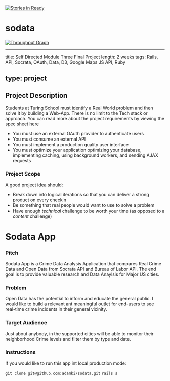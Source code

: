 [![Stories in Ready](https://badge.waffle.io/adamki/sodata.png?label=ready&title=Ready)](https://waffle.io/adamki/sodata)
# sodata

[![Throughput Graph](https://graphs.waffle.io/adamki/sodata/throughput.svg)](https://waffle.io/adamki/sodata/metrics)

---
title: Self Directed Module Three Final Project
length: 2 weeks
tags: Rails, API, Socrata, OAuth, Data, D3, Google Maps JS API, Ruby

type: project
---


## Project Description

Students at Turing School must identify a Real World problem and then solve it by building a Web-App. There is no limit to the Tech stack or approach. You can read more about the project requirements by viewing the spec sheet [here](https://github.com/turingschool/lesson_plans/blob/master/ruby_03-professional_rails_applications/self_directed_project.md)

* You must use an external OAuth provider to authenticate users
* You must consume an external API
* You must implement a production quality user interface
* You must optimize your application optimizing your database, implementing caching, using background workers, and sending AJAX requests

### Project Scope

A good project idea should:

* Break down into logical iterations so that you can deliver a strong product on  every checkin
* Be something that real people would want to use to solve a problem
* Have enough *technical* challenge to be worth your time (as opposed to a *content* challenge)

# Sodata App

### Pitch

Sodata App is a Crime Data Analysis Application that compares Real Crime Data and Open Data from Socrata API and Bureau of Labor API. The end goal is to provide valuable research and Data Anaylsis for Major US cities.
 
### Problem

Open Data has the potential to inform and educate the general public. I would like to build a relevant ant meaningful outlet for end-users to see real-time crime incidents in their general vicinity.

### Target Audience

Just about anybody, in the supported cities will be able to monitor their neighborhood Crime levels and filter them by type and date.

### Instructions

If you would like to run this app int local production mode:

`git clone git@github.com:adamki/sodata.git`
`rails s`

